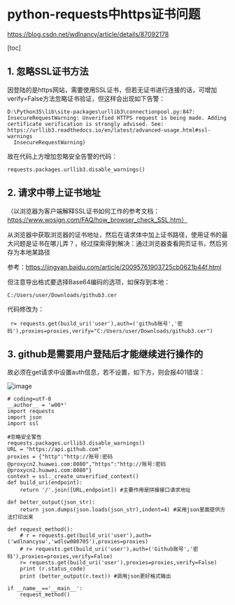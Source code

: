 # python-requests中https证书问题

https://blog.csdn.net/wdlnancy/article/details/87092178

[toc]

## 1. 忽略SSL证书方法

因登陆的是https网站，需要使用SSL证书，但若无证书进行连接的话，可增加verify=False方法忽略证书验证，但这样会出现如下告警：


```
D:\Python35\lib\site-packages\urllib3\connectionpool.py:847: InsecureRequestWarning: Unverified HTTPS request is being made. Adding certificate verification is strongly advised. See: https://urllib3.readthedocs.io/en/latest/advanced-usage.html#ssl-warnings
  InsecureRequestWarning)
```


故在代码上方增加忽略安全告警的代码：


```
requests.packages.urllib3.disable_warnings()
```

## 2. 请求中带上证书地址
（以浏览器为客户端解释SSL证书如何工作的参考文档：https://www.wosign.com/FAQ/how_browser_check_SSL.htm）

从浏览器中获取浏览器的证书地址，然后在请求体中加上证书路径，使用证书的最大问题是证书在哪儿弄？，经过探索得到解决：通过浏览器查看网页证书，然后另存为本地某路径

参考：https://jingyan.baidu.com/article/20095761903725cb0621b44f.html

但注意导出格式要选择Base64编码的选项，如保存到本地：


```
C:/Users/user/Downloads/github3.cer
```

代码修改为：


```
 r= requests.get(build_uri('user'),auth=('github账号','密码'),proxies=proxies,verify="C:/Users/user/Downloads/github3.cer")

```

## 3. github是需要用户登陆后才能继续进行操作的

故必须在get请求中设置auth信息，若不设置，如下方，则会报401错误：

![image](https://img-blog.csdnimg.cn/20190212153108346.png?x-oss-process=image/watermark,type_ZmFuZ3poZW5naGVpdGk,shadow_10,text_aHR0cHM6Ly9ibG9nLmNzZG4ubmV0L3dkbG5hbmN5,size_16,color_FFFFFF,t_70)


```
# coding=utf-8
__author__ = 'w00*'
import requests
import json
import ssl
 
#忽略安全警告
requests.packages.urllib3.disable_warnings()
URL = "https://api.github.com"
proxies = {"http":"http://账号:密码@proxycn2.huawei.com:8080","https":"http://账号:密码@proxycn2.huawei.com:8080"}
context = ssl._create_unverified_context()
def build_uri(endpoint):
    return '/'.join([URL,endpoint]) #主要作用是拼接接口请求地址
 
def better_output(json_str):
    return json.dumps(json.loads(json_str),indent=4) #采用json里面提供方法打印出来
 
def request_method():
    # r = requests.get(build_uri('user'),auth=('wdlnancysw','wdlsw080705'),proxies=proxies)
    # r= requests.get(build_uri('user'),auth=('Github账号','密码'),proxies=proxies,verify=False)
    r= requests.get(build_uri('user'),proxies=proxies,verify=False)
    print (r.status_code)
    print (better_output(r.text)) #调用json更好格式输出
 
if __name__=='__main__':
    request_method()
```
